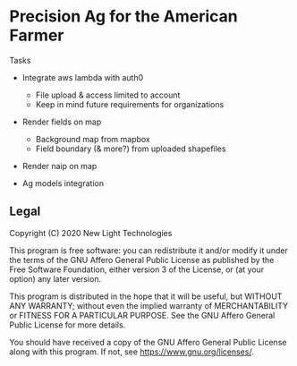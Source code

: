 # Precision Ag for the American Farmer

Tasks

- Integrate aws lambda with auth0
  - File upload & access limited to account
  - Keep in mind future requirements for organizations

- Render fields on map
  - Background map from mapbox
  - Field boundary (& more?) from uploaded shapefiles

- Render naip on map

- Ag models integration

## Legal

Copyright (C) 2020 New Light Technologies

This program is free software: you can redistribute it and/or modify
it under the terms of the GNU Affero General Public License as published by
the Free Software Foundation, either version 3 of the License, or
(at your option) any later version.

This program is distributed in the hope that it will be useful,
but WITHOUT ANY WARRANTY; without even the implied warranty of
MERCHANTABILITY or FITNESS FOR A PARTICULAR PURPOSE.  See the
GNU Affero General Public License for more details.

You should have received a copy of the GNU Affero General Public License
along with this program.  If not, see <https://www.gnu.org/licenses/>.
